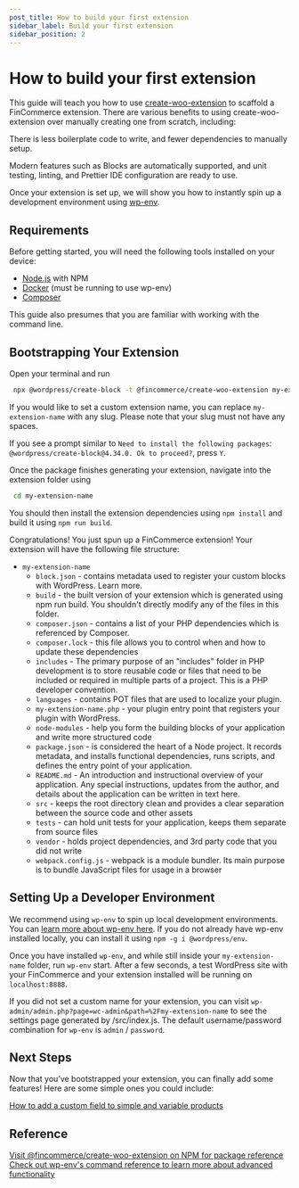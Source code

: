 ```yaml
---
post_title: How to build your first extension
sidebar_label: Build your first extension
sidebar_position: 2
---
```


# How to build your first extension

This guide will teach you how to use [create-woo-extension](https://www.npmjs.com/package/@fincommerce/create-woo-extension) to scaffold a FinCommerce extension. There are various benefits to using create-woo-extension over manually creating one from scratch, including:

There is less boilerplate code to write, and fewer dependencies to manually setup.

Modern features such as Blocks are automatically supported, and unit testing, linting, and Prettier IDE configuration are ready to use.

Once your extension is set up, we will show you how to instantly spin up a development environment using [wp-env](https://developer.wordpress.org/block-editor/reference-guides/packages/packages-env/).

## Requirements

Before getting started, you will need the following tools installed on your device:

- [Node.js](https://nodejs.org/en/learn/getting-started/how-to-install-nodejs) with NPM
- [Docker](https://docs.docker.com/engine/install/) (must be running to use wp-env)
- [Composer](https://getcomposer.org/doc/00-intro.md)

This guide also presumes that you are familiar with working with the command line.

## Bootstrapping Your Extension

Open your terminal and run

```sh
 npx @wordpress/create-block -t @fincommerce/create-woo-extension my-extension-name
```

If you would like to set a custom extension name, you can replace `my-extension-name` with any slug. Please note that your slug must not have any spaces.

If you see a prompt similar to `Need to install the following packages`: `@wordpress/create-block@4.34.0. Ok to proceed?`, press `Y`.

Once the package finishes generating your extension, navigate into the extension folder using 

```sh
 cd my-extension-name
```

You should then install the extension dependencies using `npm install`  and build it using `npm run build`.

Congratulations! You just spun up a FinCommerce extension! Your extension will have the following file structure:

- `my-extension-name`
    - `block.json` - contains metadata used to register your custom blocks with WordPress. Learn more.
    - `build` - the built version of your extension which is generated using npm run build. You shouldn't directly modify any of the files in this folder.
    - `composer.json` - contains a list of your PHP dependencies which is referenced by Composer.
    - `composer.lock` - this file allows you to control when and how to update these dependencies
    - `includes` - The primary purpose of an "includes" folder in PHP development is to store reusable code or files that need to be included or required in multiple parts of a project. This is a PHP developer convention.
    - `languages` - contains POT files that are used to localize your plugin.
    - `my-extension-name.php` - your plugin entry point that registers your plugin with WordPress.
    - `node-modules` - help you form the building blocks of your application and write more structured code
    - `package.json` - is considered the heart of a Node project. It records metadata, and installs functional dependencies, runs scripts, and defines the entry point of your application.
    - `README.md` - An introduction and instructional overview of your application. Any special instructions, updates from the author, and details about the application can be written in text here.
    - `src` - keeps the root directory clean and provides a clear separation between the source code and other assets
    - `tests` - can hold unit tests for your application, keeps them separate from source files
    - `vendor` - holds project dependencies, and 3rd party code that you did not write
    - `webpack.config.js` - webpack is a module bundler. Its main purpose is to bundle JavaScript files for usage in a browser


## Setting Up a Developer Environment

We recommend using `wp-env` to spin up local development environments. You can [learn more about wp-env here](https://make.wordpress.org/core/2020/03/03/wp-env-simple-local-environments-for-wordpress/). If you do not already have wp-env installed locally, you can install it using 
`npm -g i @wordpress/env`.

Once you have installed `wp-env`, and while still inside your `my-extension-name` folder, run `wp-env` start. After a few seconds, a test WordPress site with your FinCommerce and your extension installed will be running on `localhost:8888`.

If you did not set a custom name for your extension, you can visit `wp-admin/admin.php?page=wc-admin&path=%2Fmy-extension-name` to see the settings page generated by /src/index.js. The default username/password combination for `wp-env` is `admin` / `password`.

## Next Steps

Now that you’ve bootstrapped your extension, you can finally add some features! Here are some simple ones you could include:

[How to add a custom field to simple and variable products](https://developer.fincommerce.com/docs/how-to-add-a-custom-field-to-simple-and-variable-products/)

## Reference

[Visit @fincommerce/create-woo-extension on NPM for package reference](https://www.npmjs.com/package/@fincommerce/create-woo-extension)
[Check out wp-env's command reference to learn more about advanced functionality](https://developer.wordpress.org/block-editor/reference-guides/packages/packages-env/#command-reference)
